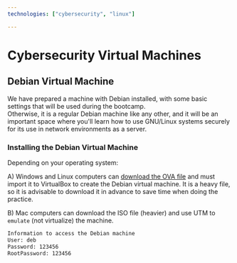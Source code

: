 ```yaml
---
technologies: ["cybersecurity", "linux"]

---
```


# Cybersecurity Virtual Machines


## Debian Virtual Machine

We have prepared a machine with Debian installed, with some basic settings that will be used during the bootcamp.  
Otherwise, it is a regular Debian machine like any other, and it will be an important space where you'll learn how to use GNU/Linux systems securely for its use in network environments as a server.

### Installing the Debian Virtual Machine

Depending on your operating system:

A) Windows and Linux computers can [download the OVA file](https://storage.googleapis.com/breathecode/virtualbox/deb.ova) and must import it to VirtualBox to create the Debian virtual machine. It is a heavy file, so it is advisable to download it in advance to save time when doing the practice.  

B) Mac computers can download the ISO file (heavier) and use UTM to `emulate` (not virtualize) the machine.

```txt
Information to access the Debian machine
User: deb
Password: 123456
RootPassword: 123456
```

